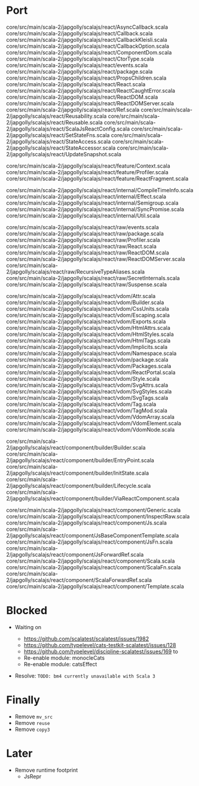 Port
====

core/src/main/scala-2/japgolly/scalajs/react/AsyncCallback.scala
core/src/main/scala-2/japgolly/scalajs/react/Callback.scala
core/src/main/scala-2/japgolly/scalajs/react/CallbackKleisli.scala
core/src/main/scala-2/japgolly/scalajs/react/CallbackOption.scala
core/src/main/scala-2/japgolly/scalajs/react/ComponentDom.scala
core/src/main/scala-2/japgolly/scalajs/react/CtorType.scala
core/src/main/scala-2/japgolly/scalajs/react/events.scala
core/src/main/scala-2/japgolly/scalajs/react/package.scala
core/src/main/scala-2/japgolly/scalajs/react/PropsChildren.scala
core/src/main/scala-2/japgolly/scalajs/react/React.scala
core/src/main/scala-2/japgolly/scalajs/react/ReactCaughtError.scala
core/src/main/scala-2/japgolly/scalajs/react/ReactDOM.scala
core/src/main/scala-2/japgolly/scalajs/react/ReactDOMServer.scala
core/src/main/scala-2/japgolly/scalajs/react/Ref.scala
core/src/main/scala-2/japgolly/scalajs/react/Reusability.scala
core/src/main/scala-2/japgolly/scalajs/react/Reusable.scala
core/src/main/scala-2/japgolly/scalajs/react/ScalaJsReactConfig.scala
core/src/main/scala-2/japgolly/scalajs/react/SetStateFns.scala
core/src/main/scala-2/japgolly/scalajs/react/StateAccess.scala
core/src/main/scala-2/japgolly/scalajs/react/StateAccessor.scala
core/src/main/scala-2/japgolly/scalajs/react/UpdateSnapshot.scala

core/src/main/scala-2/japgolly/scalajs/react/feature/Context.scala
core/src/main/scala-2/japgolly/scalajs/react/feature/Profiler.scala
core/src/main/scala-2/japgolly/scalajs/react/feature/ReactFragment.scala

core/src/main/scala-2/japgolly/scalajs/react/internal/CompileTimeInfo.scala
core/src/main/scala-2/japgolly/scalajs/react/internal/Effect.scala
core/src/main/scala-2/japgolly/scalajs/react/internal/Semigroup.scala
core/src/main/scala-2/japgolly/scalajs/react/internal/SyncPromise.scala
core/src/main/scala-2/japgolly/scalajs/react/internal/Util.scala

core/src/main/scala-2/japgolly/scalajs/react/raw/events.scala
core/src/main/scala-2/japgolly/scalajs/react/raw/package.scala
core/src/main/scala-2/japgolly/scalajs/react/raw/Profiler.scala
core/src/main/scala-2/japgolly/scalajs/react/raw/React.scala
core/src/main/scala-2/japgolly/scalajs/react/raw/ReactDOM.scala
core/src/main/scala-2/japgolly/scalajs/react/raw/ReactDOMServer.scala
core/src/main/scala-2/japgolly/scalajs/react/raw/RecursiveTypeAliases.scala
core/src/main/scala-2/japgolly/scalajs/react/raw/SecretInternals.scala
core/src/main/scala-2/japgolly/scalajs/react/raw/Suspense.scala

core/src/main/scala-2/japgolly/scalajs/react/vdom/Attr.scala
core/src/main/scala-2/japgolly/scalajs/react/vdom/Builder.scala
core/src/main/scala-2/japgolly/scalajs/react/vdom/CssUnits.scala
core/src/main/scala-2/japgolly/scalajs/react/vdom/Escaping.scala
core/src/main/scala-2/japgolly/scalajs/react/vdom/Exports.scala
core/src/main/scala-2/japgolly/scalajs/react/vdom/HtmlAttrs.scala
core/src/main/scala-2/japgolly/scalajs/react/vdom/HtmlStyles.scala
core/src/main/scala-2/japgolly/scalajs/react/vdom/HtmlTags.scala
core/src/main/scala-2/japgolly/scalajs/react/vdom/Implicits.scala
core/src/main/scala-2/japgolly/scalajs/react/vdom/Namespace.scala
core/src/main/scala-2/japgolly/scalajs/react/vdom/package.scala
core/src/main/scala-2/japgolly/scalajs/react/vdom/Packages.scala
core/src/main/scala-2/japgolly/scalajs/react/vdom/ReactPortal.scala
core/src/main/scala-2/japgolly/scalajs/react/vdom/Style.scala
core/src/main/scala-2/japgolly/scalajs/react/vdom/SvgAttrs.scala
core/src/main/scala-2/japgolly/scalajs/react/vdom/SvgStyles.scala
core/src/main/scala-2/japgolly/scalajs/react/vdom/SvgTags.scala
core/src/main/scala-2/japgolly/scalajs/react/vdom/Tag.scala
core/src/main/scala-2/japgolly/scalajs/react/vdom/TagMod.scala
core/src/main/scala-2/japgolly/scalajs/react/vdom/VdomArray.scala
core/src/main/scala-2/japgolly/scalajs/react/vdom/VdomElement.scala
core/src/main/scala-2/japgolly/scalajs/react/vdom/VdomNode.scala

core/src/main/scala-2/japgolly/scalajs/react/component/builder/Builder.scala
core/src/main/scala-2/japgolly/scalajs/react/component/builder/EntryPoint.scala
core/src/main/scala-2/japgolly/scalajs/react/component/builder/InitState.scala
core/src/main/scala-2/japgolly/scalajs/react/component/builder/Lifecycle.scala
core/src/main/scala-2/japgolly/scalajs/react/component/builder/ViaReactComponent.scala

core/src/main/scala-2/japgolly/scalajs/react/component/Generic.scala
core/src/main/scala-2/japgolly/scalajs/react/component/InspectRaw.scala
core/src/main/scala-2/japgolly/scalajs/react/component/Js.scala
core/src/main/scala-2/japgolly/scalajs/react/component/JsBaseComponentTemplate.scala
core/src/main/scala-2/japgolly/scalajs/react/component/JsFn.scala
core/src/main/scala-2/japgolly/scalajs/react/component/JsForwardRef.scala
core/src/main/scala-2/japgolly/scalajs/react/component/Scala.scala
core/src/main/scala-2/japgolly/scalajs/react/component/ScalaFn.scala
core/src/main/scala-2/japgolly/scalajs/react/component/ScalaForwardRef.scala
core/src/main/scala-2/japgolly/scalajs/react/component/Template.scala

Blocked
=======

* Waiting on
    * https://github.com/scalatest/scalatest/issues/1982
    * https://github.com/typelevel/cats-testkit-scalatest/issues/128
    * https://github.com/typelevel/discipline-scalatest/issues/169
  to
    * Re-enable module: monocleCats
    * Re-enable module: catsEffect

* Resolve: `TODO: bm4 currently unavailable with Scala 3`

Finally
=======
* Remove `mv_src`
* Remove `reuse`
* Remove `copy3`

Later
=====
* Remove runtime footprint
  * JsRepr
